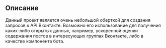## Описание

Данный проект является очень небольшой оберткой для создания запросов к API Вконтакте. Возможно его использование для получения каких-либо открытых данных, например, ускоренной оценки содержания постов в интересующих группах Вконтакте, либо в качестве компонента бота.
